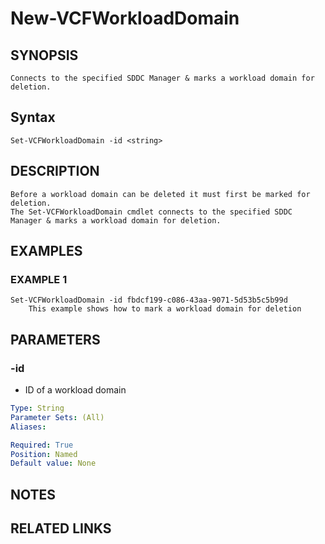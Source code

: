 # New-VCFWorkloadDomain

## SYNOPSIS
    Connects to the specified SDDC Manager & marks a workload domain for deletion.

## Syntax
```
Set-VCFWorkloadDomain -id <string>
```

## DESCRIPTION
    Before a workload domain can be deleted it must first be marked for deletion.
	The Set-VCFWorkloadDomain cmdlet connects to the specified SDDC Manager & marks a workload domain for deletion. 


## EXAMPLES

### EXAMPLE 1
```
Set-VCFWorkloadDomain -id fbdcf199-c086-43aa-9071-5d53b5c5b99d
    This example shows how to mark a workload domain for deletion
```

## PARAMETERS

### -id
- ID of a workload domain

```yaml
Type: String
Parameter Sets: (All)
Aliases:

Required: True
Position: Named
Default value: None
```

## NOTES

## RELATED LINKS
